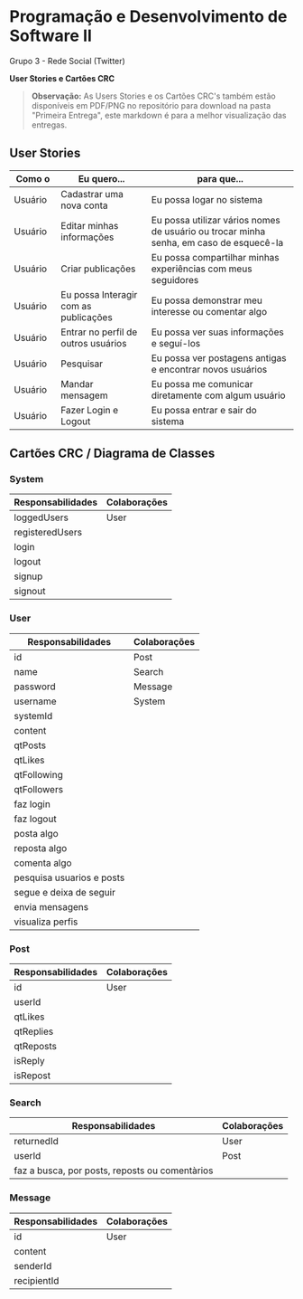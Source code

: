 ﻿# Programação e Desenvolvimento de Software II
Grupo 3 - Rede Social (Twitter)

**User Stories e Cartões CRC**
> **Observação:** As Users Stories e os Cartões CRC's também estão disponíveis em PDF/PNG no repositório para download na pasta "Primeira Entrega", este markdown é para a melhor visualização das entregas.

## User Stories

|Como o |Eu quero...|para que...|
|-----|------------|------------|
|Usuário  |Cadastrar uma nova conta|Eu possa logar no sistema|
|Usuário|Editar minhas informações|Eu possa utilizar vários nomes de usuário ou trocar minha senha, em caso de esquecê-la|
|Usuário|Criar publicações|Eu possa compartilhar minhas experiências com meus seguidores|
|Usuário|Eu possa Interagir com as publicações|Eu possa demonstrar meu interesse ou comentar algo|
|Usuário|Entrar no perfil de outros usuários|Eu possa ver suas informações e seguí-los|
|Usuário|Pesquisar|Eu possa ver postagens antigas e encontrar novos usuários|
|Usuário|Mandar mensagem|Eu possa me comunicar diretamente com algum usuário|
|Usuário|Fazer Login e Logout|Eu possa entrar e sair do sistema|


## Cartões CRC / Diagrama de Classes

### System
| Responsabilidades | Colaborações
|-------------------|-------------|
| loggedUsers       | User
| registeredUsers   | 
| login             | 
| logout            | 
| signup            | 
| signout           | 

### User
| Responsabilidades | Colaborações
| ----------------- | ------------|
| id                | Post
| name              | Search
| password          | Message
| username          | System
| systemId          | 
| content           | 
| qtPosts           | 
| qtLikes           | 
| qtFollowing       | 
| qtFollowers       | 
| faz login         | 
| faz logout        | 
| posta algo        | 
| reposta algo      | 
| comenta algo      | 
| pesquisa usuarios e posts |
|segue e deixa de seguir |
| envia mensagens    | 
| visualiza perfis  | 

### Post
| Responsabilidades | Colaborações
| ----------------- | ------------ |
| id                | User
| userId            | 
| qtLikes           | 
| qtReplies         | 
| qtReposts         | 
| isReply           | 
| isRepost          | 

### Search
| Responsabilidades | Colaborações
| ----------------- | ------------ |
| returnedId        | User
| userId            | Post
| faz a busca, por posts, reposts ou comentàrios |

### Message
| Responsabilidades | Colaborações
| ----------------- | ------------ |
| id                | User
| content           | 
| senderId          | 
| recipientId       | 
